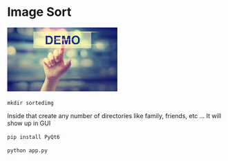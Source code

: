# Image Sort
![Example](https://github.com/janmejai2002/Image-Sort/blob/main/assets/download.jpg)

```mkdir sortedimg```

Inside that create any number of directories like family, friends, etc ... It will show up in GUI


```pip install PyQt6```

```python app.py```
